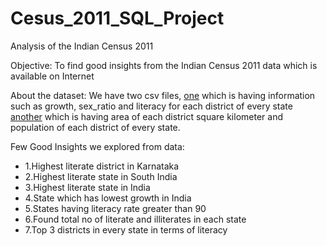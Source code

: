 # Cesus_2011_SQL_Project
Analysis of the Indian Census 2011

Objective: To find good insights from the Indian Census 2011 data which is available on Internet

About the dataset: We have two csv files, [one](https://github.com/karthikdoijode/Cesus_2011_SQL_Project/blob/main/Dataset1_CSV%20.csv) which is having information such as growth, sex_ratio and literacy for each district of every state
[another](https://github.com/karthikdoijode/Cesus_2011_SQL_Project/blob/main/Dataset2_CSV.csv) which is having area of each district square kilometer and population of each district of every state.

Few Good Insights we explored from data:
- 1.Highest literate district in Karnataka
- 2.Highest literate state in South India
- 3.Highest literate state in India
- 4.State which has lowest growth in India
- 5.States having literacy rate greater than 90
- 6.Found total no of literate and illiterates in each state
- 7.Top 3 districts in every state in terms of literacy
